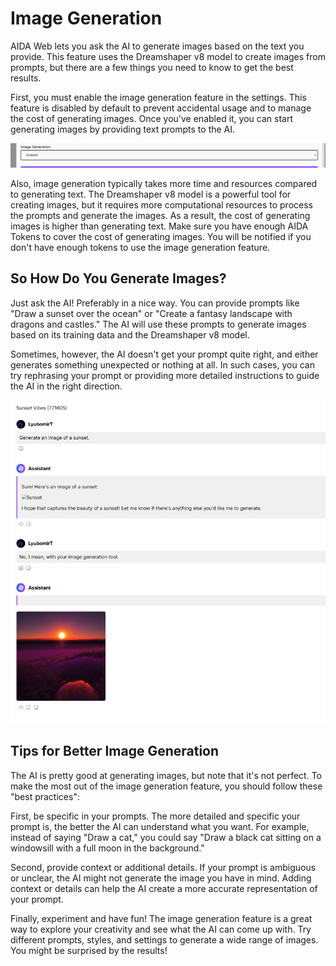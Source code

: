 # Image Generation

AIDA Web lets you ask the AI to generate images based on the text you provide. This feature uses the Dreamshaper v8 model to create images from prompts, but there are a few things you need to know to get the best results.

First, you must enable the image generation feature in the settings. This feature is disabled by default to prevent accidental usage and to manage the cost of generating images. Once you've enabled it, you can start generating images by providing text prompts to the AI.

![gdfddfh](data/ig1.png)

Also, image generation typically takes more time and resources compared to generating text. The Dreamshaper v8 model is a powerful tool for creating images, but it requires more computational resources to process the prompts and generate the images. As a result, the cost of generating images is higher than generating text. Make sure you have enough AIDA Tokens to cover the cost of generating images. You will be notified if you don't have enough tokens to use the image generation feature.

## So How Do You Generate Images?

Just ask the AI! Preferably in a nice way. You can provide prompts like "Draw a sunset over the ocean" or "Create a fantasy landscape with dragons and castles." The AI will use these prompts to generate images based on its training data and the Dreamshaper v8 model.

Sometimes, however, the AI doesn't get your prompt quite right, and either generates something unexpected or nothing at all. In such cases, you can try rephrasing your prompt or providing more detailed instructions to guide the AI in the right direction.

![gkfdjgfdgji](data/ig2.png)

## Tips for Better Image Generation

The AI is pretty good at generating images, but note that it's not perfect. To make the most out of the image generation feature, you should follow these "best practices":

First, be specific in your prompts. The more detailed and specific your prompt is, the better the AI can understand what you want. For example, instead of saying "Draw a cat," you could say "Draw a black cat sitting on a windowsill with a full moon in the background."

Second, provide context or additional details. If your prompt is ambiguous or unclear, the AI might not generate the image you have in mind. Adding context or details can help the AI create a more accurate representation of your prompt.

Finally, experiment and have fun! The image generation feature is a great way to explore your creativity and see what the AI can come up with. Try different prompts, styles, and settings to generate a wide range of images. You might be surprised by the results!